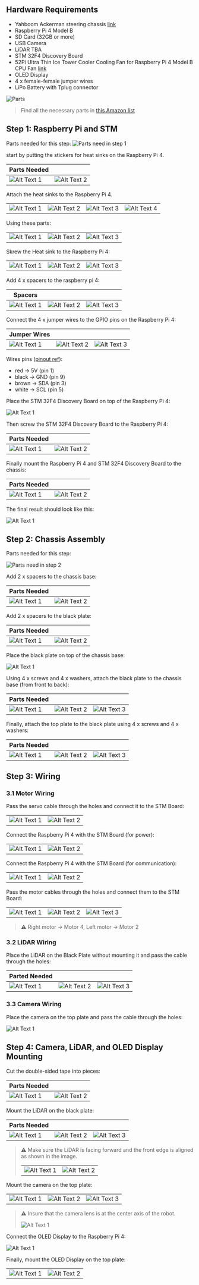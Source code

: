 ## Hardware Requirements

* Yahboom Ackerman steering chassis [link](https://category.yahboom.net/products/ros-chassis?variant=44178907070780)
* Raspberry Pi 4 Model B
* SD Card (32GB or more)
* USB Camera
* LiDAR TBA
* STM 32F4 Discovery Board
* 52Pi Ultra Thin Ice Tower Cooler Cooling Fan for Raspberry Pi 4 Model B CPU Fan [link](https://52pi.com/collections/ice-tower-cooler-1/products/52pi-ultra-thin-ice-tower-cooler-cooling-fan-for-raspberry-pi-4-model-b-cpu-fan)
* OLED Display
* 4 x female-female jumper wires
* LiPo Battery with Tplug connector 

![Parts](assets/0_all.jpg)


> Find all the necessary parts in [this Amazon list](https://www.amazon.com/hz/wishlist/ls/1HPBW0ZJIIN79)

## Step 1: Raspberry Pi and STM

Parts needed for this step:
![Parts need in step 1](assets/1_parts_needed.jpg)

start by putting the stickers for heat sinks on the Raspberry Pi 4.

| Parts Needed |  |
|---------|---------|
| ![Alt Text 1](assets/1_1.jpg) | ![Alt Text 2](assets/1_2.jpg) |

Attach the heat sinks to the Raspberry Pi 4.


|  |  |  |  |
|---------|---------|---------|---------|
| ![Alt Text 1](assets/1_3.jpg) | ![Alt Text 2](assets/1_4.jpg) | ![Alt Text 3](assets/1_5.jpg) | ![Alt Text 4](assets/1_6.jpg) |

Using these parts:

|  |  |  |
|---------|---------|----------|
| ![Alt Text 1](assets/1_7.jpg) | ![Alt Text 2](assets/1_8.jpg) | ![Alt Text 3](assets/1_9.jpg) |

Skrew the Heat sink to the Raspberry Pi 4:

|  |  |  |
|---------|---------|----------|
| ![Alt Text 1](assets/1_10.jpg) | ![Alt Text 2](assets/1_11.jpg) | ![Alt Text 3](assets/1_12.jpg) |

Add 4 x spacers to the raspberry pi 4:

| Spacers |  |  |
|---------|---------|----------|
| ![Alt Text 1](assets/1_13.jpg) | ![Alt Text 2](assets/1_14.jpg) | ![Alt Text 3](assets/1_15.jpg) |

Connect the 4 x jumper wires to the GPIO pins on the Raspberry Pi 4:

| Jumper Wires |  |  |
|---------|---------|----------|
| ![Alt Text 1](assets/1_16.jpg) | ![Alt Text 2](assets/1_17.jpg) | ![Alt Text 3](assets/1_18.jpg) |

Wires pins ([pinout ref](https://learn.sparkfun.com/tutorials/raspberry-gpio/gpio-pinout)):

* red -> 5V (pin 1)
* black -> GND (pin 9)
* brown -> SDA (pin 3)
* white -> SCL (pin 5)

Place the STM 32F4 Discovery Board on top of the Raspberry Pi 4:

![Alt Text 1](assets/1_19.jpg)

Then screw the STM 32F4 Discovery Board to the Raspberry Pi 4:

| Parts Needed |  |
|---------|---------|
| ![Alt Text 1](assets/1_20.jpg) | ![Alt Text 2](assets/1_21.jpg) |

Finally mount the Raspberry Pi 4 and STM 32F4 Discovery Board to the chassis:

| Parts Needed |  |
|---------|---------|
| ![Alt Text 1](assets/1_22.jpg) | ![Alt Text 2](assets/1_23.jpg) |

The final result should look like this:

![Alt Text 1](assets/1_24.jpg)

## Step 2: Chassis Assembly

Parts needed for this step:

![Parts need in step 2](assets/2_parts_needed.jpg)

Add 2 x spacers to the chassis base:

| Parts Needed |  |
|---------|---------|
| ![Alt Text 1](assets/2_1.jpg) | ![Alt Text 2](assets/2_2.jpg) |

Add 2 x spacers to the black plate:

| Parts Needed |  |
|---------|---------|
| ![Alt Text 1](assets/2_3.jpg) | ![Alt Text 2](assets/2_4.jpg) |

Place the black plate on top of the chassis base:

![Alt Text 1](assets/2_5.jpg)

Using 4 x screws and 4 x washers, attach the black plate to the chassis base (from front to back):

| Parts Needed |  |  |
|---------|---------|---------|
| ![Alt Text 1](assets/2_6.jpg) | ![Alt Text 2](assets/2_8.jpg) | ![Alt Text 3](assets/2_9.jpg) |

Finally, attach the top plate to the black plate using 4 x screws and 4 x washers:

| Parts Needed |  |  |
|---------|---------|---------|
| ![Alt Text 1](assets/2_10.jpg) | ![Alt Text 2](assets/2_12.jpg) | ![Alt Text 3](assets/2_13.jpg) |

## Step 3: Wiring

### 3.1 Motor Wiring
Pass the servo cable through the holes and connect it to the STM Board:

|  |  |
|---------|---------|
| ![Alt Text 1](assets/3_1.jpg) | ![Alt Text 2](assets/3_2.jpg) |

Connect the Raspberry Pi 4 with the STM Board (for power):

|  |  |
|---------|---------|
| ![Alt Text 1](assets/3_3.jpg) | ![Alt Text 2](assets/3_4.jpg) |


Connect the Raspberry Pi 4 with the STM Board (for communication):

|  |  |
|---------|---------|
| ![Alt Text 1](assets/3_5.jpg) | ![Alt Text 2](assets/3_6.jpg) |

Pass the motor cables through the holes and connect them to the STM Board:

|  |  |  |
|---------|---------|---------|
| ![Alt Text 1](assets/3_7.jpg) | ![Alt Text 2](assets/3_8.jpg) | ![Alt Text 3](assets/3_9.jpg) |

> ⚠️ Right motor -> Motor 4, Left motor -> Motor 2

### 3.2 LiDAR Wiring

Place the LiDAR on the Black Plate without mounting it and pass the cable through the holes:

| Parted Needed |  | |
|---------|---------|---------|
| ![Alt Text 1](assets/3_10.jpg) | ![Alt Text 2](assets/3_11.jpg) | ![Alt Text 3](assets/3_12.jpg) |


### 3.3 Camera Wiring

Place the camera on the top plate and pass the cable through the holes:

![Alt Text 1](assets/3_13.jpg)

## Step 4: Camera, LiDAR, and OLED Display Mounting

Cut the double-sided tape into pieces:

| Parts Needed |  |
|---------|---------|
| ![Alt Text 1](assets/4_1.jpg) | ![Alt Text 2](assets/4_2.jpg) |

Mount the LiDAR on the black plate:

| Parts Needed |  | |
|---------|---------|---------|
| ![Alt Text 1](assets/4_3.jpg) | ![Alt Text 2](assets/4_4.jpg) | ![Alt Text 3](assets/4_5.jpg) |

> ⚠️ Make sure the LiDAR is facing forward and the front edge is aligned as shown in the image.
> 
> |  |  |
> |---------|---------|
> | ![Alt Text 1](assets/4_6.jpg) | ![Alt Text 2](assets/4_7.jpg) |

Mount the camera on the top plate:

|  |  |  |
|---------|----------|---------|
| ![Alt Text 1](assets/4_8.jpg) | ![Alt Text 2](assets/4_9.jpg) | ![Alt Text 3](assets/4_10.jpg) |


> ⚠️ Insure that the camera lens is at the center axis of the robot.
> 
> ![Alt Text 1](assets/4_11.jpg)

Connect the OLED Display to the Raspberry Pi 4:

![Alt Text 1](assets/4_12.jpg)

Finally, mount the OLED Display on the top plate:

|  |  |
|---------|---------|
| ![Alt Text 1](assets/4_13.jpg) | ![Alt Text 2](assets/4_14.jpg) |